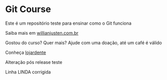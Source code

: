 # Git Course

Este é um repositório teste para ensinar como o Git funciona

Saiba mais em [willianjusten.com.br](http://willianjusten.com.br)

Gostou do curso? Quer mais? Ajude com uma doação, até um café é válido

Conheça [lojardente](http://lojardente.com)

Alteração pós release teste

Linha LINDA corrigida